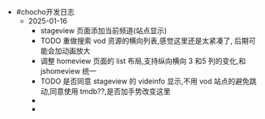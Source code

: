 - #chocho开发日志
	- 2025-01-16
		- stageview 页面添加当前频道(站点显示)
		- TODO 重做搜索 vod 资源的横向列表,感觉这里还是太紧凑了, 后期可能会加动画放大
		- 调整 homeview 页面的 list 布局,支持纵向横向 3 和5 列的变化,和 jshomeview 统一
		- TODO  是否同意 stageview 的 videinfo 显示,不用 vod 站点的避免跳动,同意使用 tmdb??,是否加手势改变这里
		-
		-